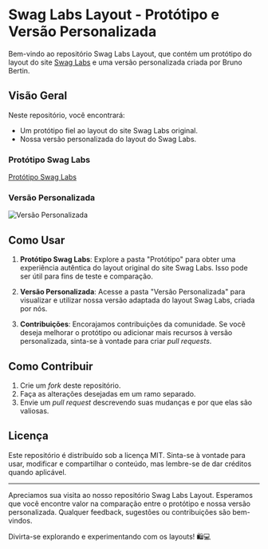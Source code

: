 # Swag Labs Layout - Protótipo e Versão Personalizada

Bem-vindo ao repositório Swag Labs Layout, que contém um protótipo do layout do site [Swag Labs](https://www.saucedemo.com) e uma versão personalizada criada por Bruno Bertin. 

## Visão Geral

Neste repositório, você encontrará:

- Um protótipo fiel ao layout do site Swag Labs original.
- Nossa versão personalizada do layout do Swag Labs.


### Protótipo Swag Labs

[Protótipo Swag Labs](https://www.figma.com/file/nKAwVUibDfnnbi8WAUGIA9/Swag-Labs?type=design&node-id=0%3A1&mode=design&t=VwZjMN42tGsLyCSc-1)

### Versão Personalizada

![Versão Personalizada](screenshots/personalizado.png)

## Como Usar

1. **Protótipo Swag Labs**: Explore a pasta "Protótipo" para obter uma experiência autêntica do layout original do site Swag Labs. Isso pode ser útil para fins de teste e comparação.

2. **Versão Personalizada**: Acesse a pasta "Versão Personalizada" para visualizar e utilizar nossa versão adaptada do layout Swag Labs, criada por nós.

3. **Contribuições**: Encorajamos contribuições da comunidade. Se você deseja melhorar o protótipo ou adicionar mais recursos à versão personalizada, sinta-se à vontade para criar *pull requests*.

## Como Contribuir

1. Crie um *fork* deste repositório.
2. Faça as alterações desejadas em um ramo separado.
3. Envie um *pull request* descrevendo suas mudanças e por que elas são valiosas.

## Licença

Este repositório é distribuído sob a licença MIT. Sinta-se à vontade para usar, modificar e compartilhar o conteúdo, mas lembre-se de dar créditos quando aplicável.

---

Apreciamos sua visita ao nosso repositório Swag Labs Layout. Esperamos que você encontre valor na comparação entre o protótipo e nossa versão personalizada. Qualquer feedback, sugestões ou contribuições são bem-vindos.

Divirta-se explorando e experimentando com os layouts! 🛍️💻
